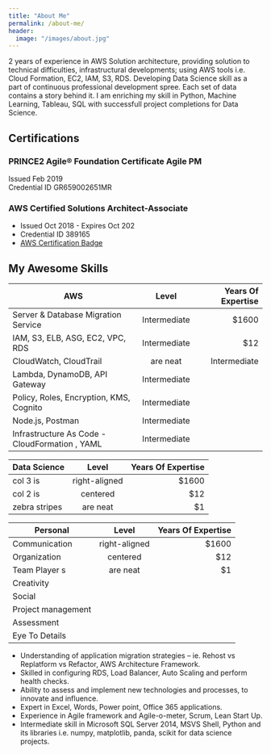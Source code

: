 ```yaml
---
title: "About Me"
permalink: /about-me/
header:
  image: "/images/about.jpg"
---
```


 2 years of experience in AWS Solution architecture, providing solution to technical difficulties, infrastructural developments; using AWS tools i.e. Cloud Formation, EC2, IAM, S3, RDS. Developing Data Science skill as a part of continuous professional development spree. Each set of data contains a story behind it. I am enriching my skill in Python, Machine Learning, Tableau, SQL with successfull project completions for Data Science.

## Certifications

### PRINCE2 Agile® Foundation Certificate Agile	PM				
Issued Feb 2019						      			
Credential ID GR659002651MR

### AWS Certified Solutions Architect-Associate
* Issued Oct 2018 - Expires Oct 202
* Credential ID 389165 
* [AWS Certification Badge](https://www.certmetrics.com/amazon/public/badge.aspx?i=1&t=c&d=2018-10-31&ci=AWS00357345)

## My Awesome Skills


| AWS                                             |Level                   | Years Of Expertise     |
| ----------------------------------------------- |:----------------------:| ----------------------:|
| Server & Database Migration Service             | Intermediate           | $1600                  |
| IAM, S3, ELB, ASG, EC2, VPC, RDS                | Intermediate           |   $12                  |
| CloudWatch, CloudTrail | are neat               | Intermediate           |                        |
|Lambda, DynamoDB, API Gateway                    | Intermediate           |                        |
|Policy, Roles, Encryption, KMS, Cognito          | Intermediate           |                        |      
|Node.js, Postman                                 | Intermediate           |                        |
|Infrastructure As Code - CloudFormation , YAML   | Intermediate           |                        |




| Data Science                                    | Level                  | Years Of Expertise     |
| ----------------------------------------------- |:----------------------:| ----------------------:|
| col 3 is                                        | right-aligned          | $1600                  |
| col 2 is                                        | centered               |   $12                  |
| zebra stripes                                   | are neat               |    $1                  | 




 
| Personal                                        | Level                  | Years Of Expertise     |
| ----------------------------------------------- |:----------------------:| ----------------------:|
| Communication                                   | right-aligned          | $1600                  |
| Organization                                    | centered               |    $12                 |
| Team Player s                                   | are neat               |     $1                 |
| Creativity                                      |                        |                        |
| Social                                          |                        |                        |
| Project management                              |                        |                        |
| Assessment                                      |                        |                        |
| Eye To Details                                  |                        |                        |


* Understanding of application migration strategies – ie. Rehost vs Replatform vs Refactor, AWS Architecture Framework.
* Skilled in configuring RDS, Load Balancer, Auto Scaling and perform health checks.
* Ability to assess and implement new technologies and processes, to innovate and influence.
* Expert in Excel, Words, Power point, Office 365 applications.
* Experience in Agile framework and Agile-o-meter, Scrum, Lean Start Up.
* Intermediate skill in Microsoft SQL Server 2014, MSVS Shell, Python and its libraries i.e. numpy, matplotlib, panda, scikit for data science projects. 


  